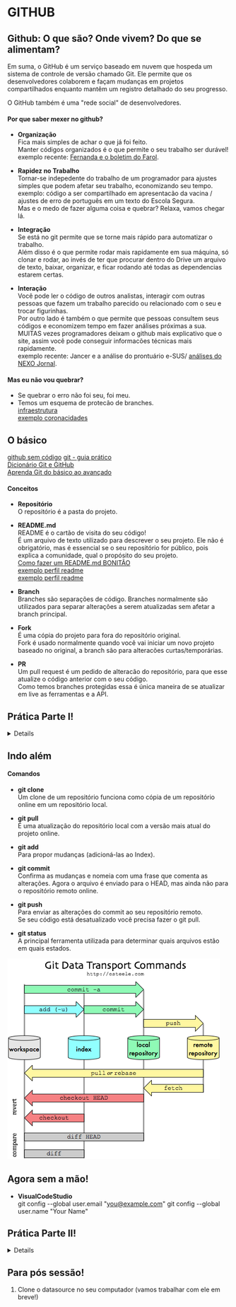 # GITHUB

## Github: O que são? Onde vivem? Do que se alimentam?

Em suma, o GitHub é um serviço baseado em nuvem que hospeda um sistema de controle de versão chamado Git. Ele permite que os desenvolvedores colaborem e façam mudanças em projetos compartilhados enquanto mantêm um registro detalhado do seu progresso.


O GitHub também é uma "rede social" de desenvolvedores.

#### Por que saber mexer no github?
* <b>Organização</b><br>
Fica mais simples de achar o que já foi feito.<br>
Manter códigos organizados é o que permite o seu trabalho ser durável!<br>
exemplo recente: [Fernanda e o boletim do Farol](https://github.com/ImpulsoGov/internal_analysis/tree/master/weekly_analysis).<br>

* <b>Rapidez no Trabalho</b><br>
Tornar-se indepedente do trabalho de um programador para ajustes simples que podem afetar seu trabalho, economizando seu tempo.<br>
exemplo: código a ser compartilhado em apresentacão da vacina / ajustes de erro de português em um texto do Escola Segura.<br>
Mas e o medo de fazer alguma coisa e quebrar? Relaxa, vamos chegar lá.

* <b>Integração</b><br>
Se está no git permite que se torne mais rápido para automatizar o trabalho.<br>
Além disso é o que permite rodar mais rapidamente em sua máquina, só clonar e rodar, ao invés de ter que procurar dentro do Drive um arquivo de texto, baixar, organizar, e ficar rodando até todas as dependencias estarem certas.<br>

* <b>Interação</b><br>
Você pode ler o código de outros analistas, interagir com outras pessoas que fazem um trabalho parecido ou relacionado com o seu e trocar figurinhas.<br>
Por outro lado é também o que permite que pessoas consultem seus códigos e economizem tempo em fazer análises próximas a sua.<br>
MUITAS vezes programadores deixam o github mais explicativo que o site, assim você pode conseguir informacões técnicas mais rapidamente.<br>
exemplo recente: Jancer e a análise do prontuário e-SUS/ [análises do NEXO Jornal](https://github.com/Nexo-Dados/PoliticasPublicas).

#### Mas eu não vou quebrar?
* Se quebrar o erro não foi seu, foi meu.
* Temos um esquema de protecão de branches.<br>
[infraestrutura](https://docs.google.com/file/d/1aK_UkmuuKrqej9hUdhue71E4quunRIi0j1oB2wUu29Y/edit)<br>
[exemplo coronacidades](https://github.com/ImpulsoGov/coronacidades-datasource/settings/branches)<br>

## O básico
[github sem código](https://guides.github.com/activities/hello-world/)
[git - guia prático](https://rogerdudler.github.io/git-guide/index.pt_BR.html)<br>
[Dicionário Git e GitHub](https://gist.github.com/victorsenam/8580499)<br>
[Aprenda Git do básico ao avançado](https://comandosgit.github.io/)

#### Conceitos

* <b>Repositório</b><br>
O repositório é a pasta do projeto.

* <b>README.md</b><br>
README é o cartão de visita do seu código! <br>
É um arquivo de texto utilizado para descrever o seu projeto. Ele não é obrigatório, mas é essencial se o seu repositório for público, pois explica a comunidade, qual o propósito do seu projeto.<br>
[Como fazer um README.md BONITÃO](https://medium.com/@raullesteves/github-como-fazer-um-readme-md-bonit%C3%A3o-c85c8f154f8)<br>
[exemplo perfil readme](https://github.com/ibrahimcesar)<br>
[exemplo perfil readme](https://github.com/gabriellearruda)

* <b>Branch</b><br>
Branches são separações de código. Branches normalmente são utilizados para separar alterações a serem atualizadas sem afetar a branch principal.

* <b>Fork</b><br>
É uma cópia do projeto para fora do repositório original.<br>
Fork é usado normalmente quando você vai iniciar um novo projeto baseado no original, a branch são para alteracões curtas/temporárias.

* <b>PR</b><br>
Um pull request é um pedido de alteracão do repositório, para que esse atualize o código anterior com o seu código.<br>
Como temos branches protegidas essa é única maneira de se atualizar em live as ferramentas e a API.<br>


## Prática Parte I!
<details>
  <br>
  1. Crie uma branch nova nesse diretório, crie uma pasta dentro de (/git) pra você com seu nome (ex: gabrielle) e coloque dentro seu arquivo README.

  2. Adione uma foto qualquer a sua pasta!

  3. Dê um fork nessa pasta (depois você pode excluir é só para aprender a fazer).
  
  4. Crie um PR para atualizar a master com a sua branch.
</details>


## Indo além

#### Comandos

* <b>git clone</b><br>
Um clone de um repositório funciona como cópia de um repositório online em um repositório local. 

* <b>git pull</b><br>
É uma atualização do repositório local com a versão mais atual do projeto online. 

* <b>git add</b><br>
Para propor mudanças (adicioná-las ao Index). 

* <b>git commit</b><br>
Confirma as mudanças e nomeia com uma frase que comenta as alterações. Agora o arquivo é enviado para o HEAD, mas ainda não para o repositório remoto online.

* <b>git push</b><br>
Para enviar as alterações do commit ao seu repositório remoto.<br>
Se seu código está desatualizado você precisa fazer o git pull.

* <b>git status</b><br>
A principal ferramenta utilizada para determinar quais arquivos estão em quais estados.

<img src="git-trans.png">


## Agora sem a mão!

* <b>VisualCodeStudio</b><br>
git config --global user.email "you@example.com"
git config --global user.name "Your Name"

## Prática Parte II!
<details>
  <br>
  1. Clone esse repositório no seu computador.
  
  2. Faca uma alteracão no seu README.
  
  3. Envie essa alteracão via VisualCodeStudio.
</details>


## Para pós sessão!

  1. Clone o datasource no seu computador (vamos trabalhar com ele em breve!)
